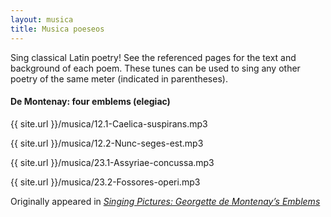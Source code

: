 ```yaml
---
layout: musica
title: Musica poeseos
---
```


Sing classical Latin poetry! See the referenced pages for the text and background of each poem. These tunes can be used to sing any other poetry of the same meter (indicated in parentheses).

#### De Montenay: four emblems (elegiac)
{{ site.url }}/musica/12.1-Caelica-suspirans.mp3

{{ site.url }}/musica/12.2-Nunc-seges-est.mp3

{{ site.url }}/musica/23.1-Assyriae-concussa.mp3

{{ site.url }}/musica/23.2-Fossores-operi.mp3

Originally appeared in <a href="https://davenantinstitute.org/singing-pictures-georgette-de-montenays-emblems/">
			<em>Singing Pictures: Georgette de Montenay’s Emblems <i class="fa fa-external-link" aria-hidden="true"></a>